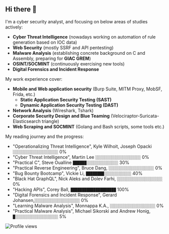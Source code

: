 ## Hi there 👋

I'm a cyber security analyst, and focusing on below areas of studies actively:
* **Cyber Threat Intelligence** (nowadays working on automation of rule generation based on IOC data)
* **Web Security** (mostly SSRF and API pentesting)
* **Malware Analysis** (establishing concrete background on C and Assembly, preparing for **GIAC GREM**)
* **OSINT/SOCMINT** (continuously exercising new tools)
* **Digital Forensics and Incident Response**

My work experience cover:
* **Mobile and Web application security** (Burp Suite, MITM Proxy, MobSF, Frida, etc.)
  * **Static Application Security Testing (SAST)**
  * **Dynamic Application Security Testing (DAST)**
* **Network Analysis** (Wireshark, Tshark)
* **Corporate Security Design and Blue Teaming** (Velociraptor-Suricata-Elasticsearch triangle)
* **Web Scraping and SOCMINT** (Golang and Bash scripts, some tools etc.)

My reading journey and the progress:
- "Operationalizing Threat Intelligence", Kyle Wilhoit, Joseph Opacki `░░░░░░░░░░░░░░░░░░░░` 0%
- "Cyber Threat Intelligence", Martin Lee `░░░░░░░░░░░░░░░░░░░░` 0%
- "Practical C", Steve Oualline `██████░░░░░░░░░░░░░░` 30%
- "Practical Reverse Engineering", Bruce Dang, `░░░░░░░░░░░░░░░░░░░░` 0%
- "Bug Bounty Bootcamp", Vickie Li, `████████░░░░░░░░░░░░` 40%
- "Black Hat GraphQL", Nick Aleks and Dolev Farhi, `░░░░░░░░░░░░░░░░░░░░` 0%
- "Hacking APIs", Corey Ball, `████████████████████` 100%
- "Digital Forensics and Incident Response", Gerard Johansen,`░░░░░░░░░░░░░░░░░░░░` 0%
- "Learning Malware Analysis", Monnappa K.A., `░░░░░░░░░░░░░░░░░░░░` 0%
- "Practical Malware Analysis", Michael Sikorski and Andrew Honig, `█░░░░░░░░░░░░░░░░░░░` 5%

![Profile views](https://komarev.com/ghpvc/?username=5ilent5pring)

<!--
**5ilent5pring/5ilent5pring** is a ✨ _special_ ✨ repository because its `README.md` (this file) appears on your GitHub profile.

Here are some ideas to get you started:

- 🔭 I’m currently working on ...
- 🌱 I’m currently learning ...
- 👯 I’m looking to collaborate on ...
- 🤔 I’m looking for help with ...
- 💬 Ask me about ...
- 📫 How to reach me: ...
- 😄 Pronouns: ...
- ⚡ Fun fact: ...
-->
